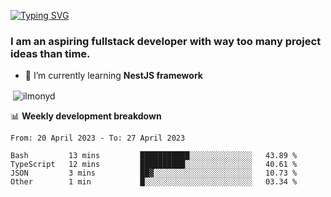 [![Typing SVG](https://readme-typing-svg.herokuapp.com?color=%23e07a5f&size=40&center=false&vCenter=true&multiline=true&width=900&height=70&lines=Hi%2C+my+name+is+Oleg)](https://git.io/typing-svg)

<h3>
  I am an aspiring fullstack developer with way too many project ideas than time.</h3>

- 🌱 I’m currently learning **NestJS framework**

<p align="left">
</p>






<p>&nbsp;<img align="center" src="https://github-readme-stats.vercel.app/api?username=ilmonyd&show_icons=true&theme=calm&locale=en" alt="ilmonyd" /></p>


📊 **Weekly development breakdown**
<!--START_SECTION:waka-->

```text
From: 20 April 2023 - To: 27 April 2023

Bash         13 mins         ███████████░░░░░░░░░░░░░░   43.89 %
TypeScript   12 mins         ██████████░░░░░░░░░░░░░░░   40.61 %
JSON         3 mins          ██▓░░░░░░░░░░░░░░░░░░░░░░   10.73 %
Other        1 min           █░░░░░░░░░░░░░░░░░░░░░░░░   03.34 %
```

<!--END_SECTION:waka-->
